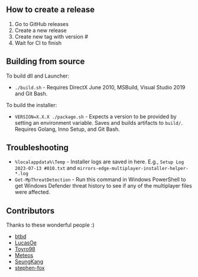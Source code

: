 ## How to create a release

1. Go to GitHub releases
2. Create a new release
3. Create new tag with version #
4. Wait for CI to finish

## Building from source

To build dll and Launcher:
- `./build.sh` - Requires DirectX June 2010, MSBuild, Visual Studio 2019 and Git Bash.

To build the installer:
- `VERSION=X.X.X ./package.sh` - Expects a version to be provided by setting an environment variable. Saves and builds artifacts to `build/`. Requires Golang, Inno Setup, and Git Bash.

## Troubleshooting

- `%localappdata%\Temp` - Installer logs are saved in here. E.g., `Setup Log 2023-07-13 #010.txt`
  and `mirrors-edge-multiplayer-installer-helper-*.log`
- `Get-MpThreatDetection` - Run this command in Windows PowerShell to get Windows Defender threat history to see if any of the multiplayer files were affected. 

## Contributors

Thanks to these wonderful people :)

- [btbd](https://github.com/btbd)
- [LucasOe](https://github.com/LucasOe)
- [Toyro98](https://github.com/Toyro98)
- [Meteos](https://github.com/masoukaze)
- [SeungKang](https://github.com/SeungKang)
- [stephen-fox](https://github.com/stephen-fox)
